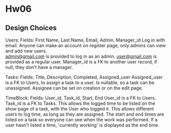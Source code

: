 # Hw06

## Design Choices

Users: 
Fields: First Name, Last Name, Email, Admin, Manager_id
Log in with email. Anyone can make an account on register page, only admins can view and add new users.  
admin@gmail.com is provided to log in as an admin.  user@gmail.com is provided as a regular user.
Manager_id is a FK to another user record, if null, they don't have a manager.

Tasks:
Fields: Title, Description, Completed, Assigned_user
Assigned_user is a FK to Users, to assign a task to a user.  Is nullable, so a task can be unassigned.
Assignee can be set on creation or on the edit page.

TimeBlock:
Fields: User_id, Task_id, Start, End
User_id is a FK to Users. Task_id is a FK to Tasks.  This allows the logged time to be listed on the show page of a task, with the User who logged it.
This allows different users to log time, as long as they are assigned.  The start and end times are listed on a task
so everyone can see when the work was performed.  If a user hasn't listed a time, 'currently working' is displayed as the end time.
